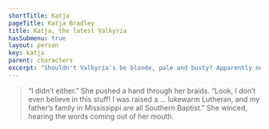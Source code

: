 ```yaml
---
shortTitle: Katja
pageTitle: Katja Bradley
title: Katja, the latest Valkyria
hasSubmenu: true
layout: person
key: katja
parent: characters
excerpt: "Shouldn't Valkyria's be blonde, pale and busty? Apparently not, but at least Katja looks fashionable in chainmail (and it helps with getting the girl!)"
---
```


> “I didn’t either.” She pushed a hand through her braids. “Look, I don’t even believe in this stuff! I was raised a … lukewarm Lutheran, and my father’s family in Mississippi are all Southern Baptist.” She winced, hearing the words coming out of her mouth.
